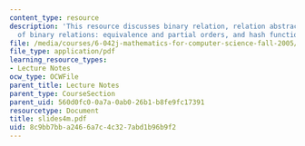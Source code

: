 ```yaml
---
content_type: resource
description: 'This resource discusses binary relation, relation abstraction, types
  of binary relations: equivalence and partial orders, and hash functions.'
file: /media/courses/6-042j-mathematics-for-computer-science-fall-2005/8c9bb7bba2466a7c4c327abd1b96b9f2_slides4m.pdf
file_type: application/pdf
learning_resource_types:
- Lecture Notes
ocw_type: OCWFile
parent_title: Lecture Notes
parent_type: CourseSection
parent_uid: 560d0fc0-0a7a-0ab0-26b1-b8fe9fc17391
resourcetype: Document
title: slides4m.pdf
uid: 8c9bb7bb-a246-6a7c-4c32-7abd1b96b9f2
---
```

